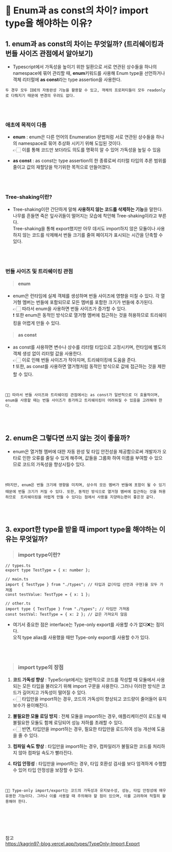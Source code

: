 # 💙 Enum과 as const의 차이? import type을 해야하는 이유?

## 1. enum과 as const의 차이는 무엇일까? (트리쉐이킹과 번들 사이즈 관점에서 알아보기)

- Typescript에서 가독성을 높이기 위한 일환으로 서로 연관된 상수들을 하나의 namespace에 묶어 관리할 때, **enum**키워드를 사용해 Enum type을 선언하거나 객체 리터럴에 **as const**라는 type assertion을 사용한다.

```
두 경우 모두 IDE의 자동완성 기능을 활용할 수 있고, 객체의 프로퍼티들이 모두 readonly로 다뤄지기 때문에 변경의 우려도 없다.
```

  <br/>
  <br/>

### 애초에 목적이 다름

- **enum** : enum은 다른 언어의 Enumeration 문법처럼 서로 연관된 상수들을 하나의 namespace로 묶어 추상화 시키기 위해 도입된 것이다. <br/>
  👉🏻 이를 통해 코드만 보더라도 의도를 명확히 알 수 있어 가독성을 높일 수 있음

- **as const** : as const는 type assertion의 한 종류로써 리터럴 타입의 추론 범위를 줄이고 값의 재할당을 막기위한 목적으로 만들어졌다.

<br/>
<br/>

### Tree-shaking이란?

- Tree-shaking이란 간단하게 말해 **사용하지 않는 코드를 삭제하는 기능**을 말한다. <br/>
  나무를 흔들면 죽은 잎사귀들이 떨어지는 모습에 착안해 Tree-shaking이라고 부른다. <br/>Tree-shaking을 통해 export했지만 아무 데서도 import하지 않은 모듈이나 사용하지 않는 코드를 삭제해서 번들 크기를 줄여 페이지가 표시되는 시간을 단축할 수 있다.

<br/>
<br/>

### 번들 사이즈 및 트리쉐이킹 관점

> #### enum

- enum은 런타임에 실제 객체를 생성하며 번들 사이즈에 영향을 미칠 수 있다. 각 열거형 멤버는 번들에 포함되므로 모든 멤버를 포함한 크기가 번들에 추가된다.<br/> 👉🏻 따라서 enum을 사용하면 번들 사이즈가 증가할 수 있다.<br/>❗️ 또한 enum은 동적인 방식으로 열거형 멤버에 접근하는 것을 허용하므로 트리쉐이킹을 어렵게 만들 수 있다.

> #### as const

- as const를 사용하면 변수나 상수를 리터럴 타입으로 고정시키며, 런타임에 별도의 객체 생성 없이 리터럴 값을 사용한다.<br/>
  👉🏻 이로 인해 번들 사이즈가 작아지며, 트리쉐이킹에 도움을 준다.<br/>❗️ 또한, as const를 사용하면 열거형처럼 동적인 방식으로 값에 접근하는 것을 제한할 수 있다.

<br/>

```
🖐🏻 따라서 번들 사이즈와 트리쉐이킹 관점에서는 as const가 일반적으로 더 효율적이며, enum을 사용할 때는 번들 사이즈가 증가하고 트리쉐이킹이 어려워질 수 있음을 고려해야 한다.
```

<br/>
<br/>

## 2. enum은 그렇다면 쓰지 않는 것이 좋을까?

- enum은 열거형 멤버에 대한 자동 완성 및 타입 안전성을 제공함으로써 개발자가 오타로 인한 오류를 줄일 수 있게 해주며, 값들을 그룹화 하여 이름을 부여할 수 있으므로 코드의 가독성을 향상시킬수 있다.

<br/>

```
❗️하지만, enum은 번들 크기에 영향을 미치며, 상수의 모든 멤버가 번들에 포함이 될 수 있기 때문에 번들 크기가 커질 수 있다. 또한, 동적인 방식으로 열거형 멤버에 접근하는 것을 허용하므로  트리쉐이킹을 어렵게 만들 수 있다는 점에서 사용을 지양하는편이 좋은것 같다.
```

<br/>
<br/>

## 3. export한 type을 받을 때 import type을 해야하는 이유는 무엇일까?

> ### import type이란?

```tsx
// types.ts
export type TestType = { x: number };

// main.ts
import { TestType } from "./types"; // 타입과 값(타입 선언과 구현)을 모두 가져옴
const testValue: TestType = { x: 1 };

// other.ts
import type { TestType } from "./types"; // 타입만 가져옴
const testVal: TestType = { x: 2 }; // 값은 가져오지 않음
```

- 여기서 중요한 점은 interface는 Type-only export를 사용할 수가 없다❌는 점이다. <br/>
  오직 type alias를 사용했을 때만 Type-only export를 사용할 수가 있다.

<br/>
<br/>

> ### import type의 장점

1. **코드 가독성 향상** : TypeScript에서는 일반적으로 코드를 작성할 때 모듈에서 사용되는 모든 타입을 불러오기 위해 import 구문을 사용한다. 그러나 이러한 방식은 코드가 길어지고 가독성이 떨어질 수 있다.<br/> 👉🏻 타입만을 import하는 경우, 코드의 가독성이 향상되고 코드량이 줄어들어 유지보수가 용이해진다.

2. **불필요한 모듈 로딩 방지** : 전체 모듈을 import하는 경우, 애플리케이션이 로드될 때 불필요한 모듈도 함께 로딩되어 성능 저하를 초래할 수 있다.<br/>👉🏻 반면, 타입만을 import하는 경우, 필요한 타입만을 로드하여 성능 개선에 도움을 줄 수 있다.

3. **컴파일 속도 향상** : 타입만을 import하는 경우, 컴파일러가 불필요한 코드를 처리하지 않아 컴파일 속도가 빨라진다.

4. **타입 안정성** : 타입만을 import하는 경우, 타입 호환성 검사를 보다 엄격하게 수행할 수 있어 타입 안정성을 보장할 수 있다.

<br/>

```
🖐🏻 Type-only import/export는 코드의 가독성과 유지보수성, 성능, 타입 안정성에 매우 유용한 기능이다. 그러나 이를 사용할 때 주의해야 할 점이 있으며, 이를 고려하여 적절히 활용해야 한다.
```

<br/>
<br/>
<br/>
<br/>

참고 <br/>
https://kagrin97-blog.vercel.app/types/TypeOnly-Import,Export
